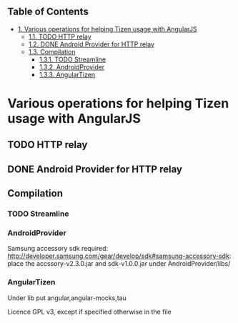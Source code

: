 <div id="table-of-contents">
<h2>Table of Contents</h2>
<div id="text-table-of-contents">
<ul>
<li><a href="#sec-1">1. Various operations for helping Tizen usage with AngularJS</a>
<ul>
<li><a href="#sec-1-1">1.1. <span class="todo TODO">TODO</span> HTTP relay</a></li>
<li><a href="#sec-1-2">1.2. <span class="done DONE">DONE</span> Android Provider for HTTP relay</a></li>
<li><a href="#sec-1-3">1.3. Compilation</a>
<ul>
<li><a href="#sec-1-3-1">1.3.1. <span class="todo TODO">TODO</span> Streamline</a></li>
<li><a href="#sec-1-3-2">1.3.2. AndroidProvider</a></li>
<li><a href="#sec-1-3-3">1.3.3. AngularTizen</a></li>
</ul>
</li>
</ul>
</li>
</ul>
</div>
</div>

# Various operations for helping Tizen usage with AngularJS<a id="sec-1" name="sec-1"></a>

## TODO HTTP relay<a id="sec-1-1" name="sec-1-1"></a>

## DONE Android Provider for HTTP relay<a id="sec-1-2" name="sec-1-2"></a>

## Compilation<a id="sec-1-3" name="sec-1-3"></a>

### TODO Streamline<a id="sec-1-3-1" name="sec-1-3-1"></a>

### AndroidProvider<a id="sec-1-3-2" name="sec-1-3-2"></a>

Samsung accessory sdk required: <http://developer.samsung.com/gear/develop/sdk#samsung-accessory-sdk>: place the accssory-v2.3.0.jar and sdk-v1.0.0.jar under AndroidProvider/libs/

### AngularTizen<a id="sec-1-3-3" name="sec-1-3-3"></a>

Under lib put angular,angular-mocks,tau

Licence GPL v3, except if specified otherwise in the file
